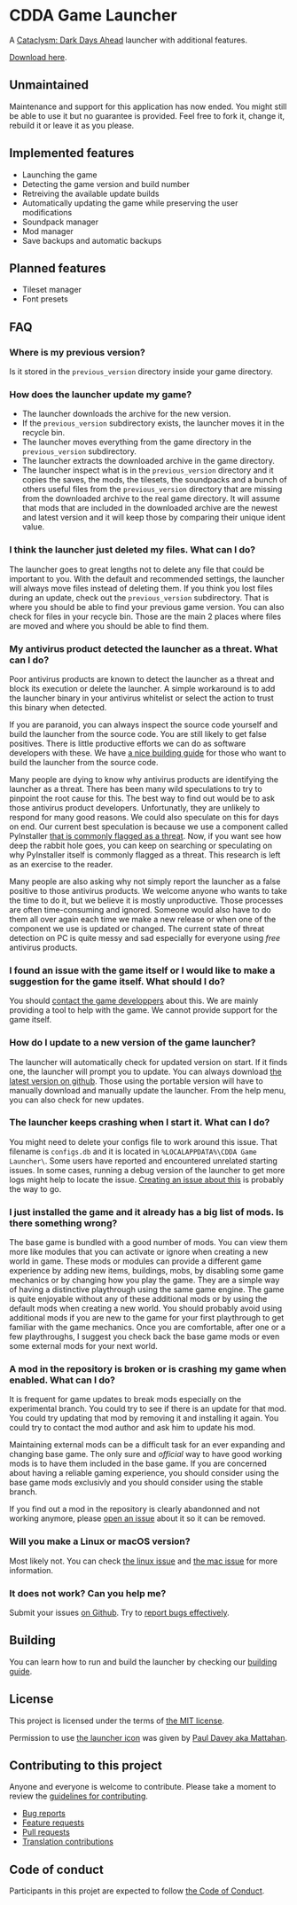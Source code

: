 # CDDA Game Launcher

A [Cataclysm: Dark Days Ahead](https://cataclysmdda.org/) launcher with additional features.

[Download here](https://github.com/DazedNConfused-/CDDA-Game-Launcher/releases).

## Unmaintained

Maintenance and support for this application has now ended. You might still be able to use it but no guarantee is provided. Feel free to fork it, change it, rebuild it or leave it as you please.

## Implemented features

* Launching the game
* Detecting the game version and build number
* Retreiving the available update builds
* Automatically updating the game while preserving the user modifications
* Soundpack manager
* Mod manager
* Save backups and automatic backups

## Planned features

* Tileset manager
* Font presets

## FAQ

### Where is my previous version?

Is it stored in the `previous_version` directory inside your game directory.

### How does the launcher update my game?

* The launcher downloads the archive for the new version.
* If the `previous_version` subdirectory exists, the launcher moves it in the recycle bin.
* The launcher moves everything from the game directory in the `previous_version` subdirectory.
* The launcher extracts the downloaded archive in the game directory.
* The launcher inspect what is in the `previous_version` directory and it copies the saves, the mods, the tilesets, the soundpacks and a bunch of others useful files from the `previous_version` directory that are missing from the downloaded archive to the real game directory. It will assume that mods that are included in the downloaded archive are the newest and latest version and it will keep those by comparing their unique ident value.

### I think the launcher just deleted my files. What can I do?

The launcher goes to great lengths not to delete any file that could be important to you. With the default and recommended settings, the launcher will always move files instead of deleting them. If you think you lost files during an update, check out the `previous_version` subdirectory. That is where you should be able to find your previous game version. You can also check for files in your recycle bin. Those are the main 2 places where files are moved and where you should be able to find them.

### My antivirus product detected the launcher as a threat. What can I do?

Poor antivirus products are known to detect the launcher as a threat and block its execution or delete the launcher. A simple workaround is to add the launcher binary in your antivirus whitelist or select the action to trust this binary when detected.

If you are paranoid, you can always inspect the source code yourself and build the launcher from the source code. You are still likely to get false positives. There is little productive efforts we can do as software developers with these. We have [a nice building guide](https://github.com/DazedNConfused-/CDDA-Game-Launcher/blob/master/BUILDING.md) for those who want to build the launcher from the source code.

Many people are dying to know why antivirus products are identifying the launcher as a threat. There has been many wild speculations to try to pinpoint the root cause for this. The best way to find out would be to ask those antivirus product developers. Unfortunatly, they are unlikely to respond for many good reasons. We could also speculate on this for days on end. Our current best speculation is because we use a component called PyInstaller [that is commonly flagged as a threat](https://github.com/pyinstaller/pyinstaller/issues/4633). Now, if you want see how deep the rabbit hole goes, you can keep on searching or speculating on why PyInstaller itself is commonly flagged as a threat. This research is left as an exercise to the reader.

Many people are also asking why not simply report the launcher as a false positive to those antivirus products. We welcome anyone who wants to take the time to do it, but we believe it is mostly unproductive. Those processes are often time-consuming and ignored. Someone would also have to do them all over again each time we make a new release or when one of the component we use is updated or changed. The current state of threat detection on PC is quite messy and sad especially for everyone using *free* antivirus products.

### I found an issue with the game itself or I would like to make a suggestion for the game itself. What should I do?

You should [contact the game developpers](https://cataclysmdda.org/#ive-found-a-bug--i-would-like-to-make-a-suggestion-what-should-i-do) about this. We are mainly providing a tool to help with the game. We cannot provide support for the game itself.

### How do I update to a new version of the game launcher?

The launcher will automatically check for updated version on start. If it finds one, the launcher will prompt you to update. You can always download [the latest version on github](https://github.com/DazedNConfused-/CDDA-Game-Launcher/releases). Those using the portable version will have to manually download and manually update the launcher. From the help menu, you can also check for new updates.

### The launcher keeps crashing when I start it. What can I do?

You might need to delete your configs file to work around this issue. That filename is `configs.db` and it is located in `%LOCALAPPDATA%\CDDA Game Launcher\`. Some users have reported and encountered unrelated starting issues. In some cases, running a debug version of the launcher to get more logs might help to locate the issue. [Creating an issue about this](https://github.com/DazedNConfused-/CDDA-Game-Launcher/issues) is probably the way to go.

### I just installed the game and it already has a big list of mods. Is there something wrong?

The base game is bundled with a good number of mods. You can view them more like modules that you can activate or ignore when creating a new world in game. These mods or modules can provide a different game experience by adding new items, buildings, mobs, by disabling some game mechanics or by changing how you play the game. They are a simple way of having a distinctive playthrough using the same game engine. The game is quite enjoyable without any of these additional mods or by using the default mods when creating a new world. You should probably avoid using additional mods if you are new to the game for your first playthrough to get familiar with the game mechanics. Once you are comfortable, after one or a few playthroughs, I suggest you check back the base game mods or even some external mods for your next world.

### A mod in the repository is broken or is crashing my game when enabled. What can I do? ###

It is frequent for game updates to break mods especially on the experimental branch. You could try to see if there is an update for that mod. You could try updating that mod by removing it and installing it again. You could try to contact the mod author and ask him to update his mod.

Maintaining external mods can be a difficult task for an ever expanding and changing base game. The only sure and *official* way to have good working mods is to have them included in the base game. If you are concerned about having a reliable gaming experience, you should consider using the base game mods exclusivly and you should consider using the stable branch.

If you find out a mod in the repository is clearly abandonned and not working anymore, please [open an issue](https://github.com/DazedNConfused-/CDDA-Game-Launcher/issues) about it so it can be removed.

### Will you make a Linux or macOS version?

Most likely not. You can check [the linux issue](https://github.com/DazedNConfused-/CDDA-Game-Launcher/issues/329) and [the mac issue](https://github.com/DazedNConfused-/CDDA-Game-Launcher/issues/73) for more information.

### It does not work? Can you help me?

Submit your issues [on Github](https://github.com/DazedNConfused-/CDDA-Game-Launcher/issues). Try to [report bugs effectively](http://www.chiark.greenend.org.uk/~sgtatham/bugs.html).

## Building

You can learn how to run and build the launcher by checking our [building guide](BUILDING.md).

## License

This project is licensed under the terms of [the MIT license](LICENSE).

Permission to use [the launcher icon](cddagl/resources/launcher.ico) was given by [Paul Davey aka Mattahan](http://mattahan.deviantart.com/).

## Contributing to this project

Anyone and everyone is welcome to contribute. Please take a moment to review the [guidelines for contributing](CONTRIBUTING.md).

* [Bug reports](CONTRIBUTING.md#bugs)
* [Feature requests](CONTRIBUTING.md#features)
* [Pull requests](CONTRIBUTING.md#pull-requests)
* [Translation contributions](CONTRIBUTING.md#translations)

## Code of conduct

Participants in this projet are expected to follow [the Code of Conduct](CODE_OF_CONDUCT.md).
